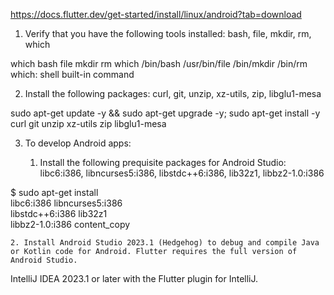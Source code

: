 https://docs.flutter.dev/get-started/install/linux/android?tab=download

1. Verify that you have the following tools installed: bash, file, mkdir, rm, which

which bash file mkdir rm which
/bin/bash
/usr/bin/file
/bin/mkdir
/bin/rm
which: shell built-in command

2. Install the following packages: curl, git, unzip, xz-utils, zip, libglu1-mesa

sudo apt-get update -y && sudo apt-get upgrade -y;
sudo apt-get install -y curl git unzip xz-utils zip libglu1-mesa

3. To develop Android apps:

    1. Install the following prequisite packages for Android Studio: libc6:i386, libncurses5:i386, libstdc++6:i386, lib32z1, libbz2-1.0:i386

$ sudo apt-get install \
libc6:i386 libncurses5:i386 \
libstdc++6:i386 lib32z1 \
libbz2-1.0:i386
content_copy

    2. Install Android Studio 2023.1 (Hedgehog) to debug and compile Java or Kotlin code for Android. Flutter requires the full version of Android Studio.

IntelliJ IDEA 2023.1 or later with the Flutter plugin for IntelliJ.